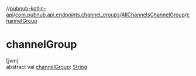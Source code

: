//[pubnub-kotlin-api](../../../index.md)/[com.pubnub.api.endpoints.channel_groups](../index.md)/[AllChannelsChannelGroup](index.md)/[channelGroup](channel-group.md)

# channelGroup

[jvm]\
abstract val [channelGroup](channel-group.md): [String](https://kotlinlang.org/api/latest/jvm/stdlib/kotlin/-string/index.html)

